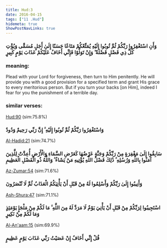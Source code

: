 ```yaml
---
title: Hud:3
date: 2016-04-15
tags: ["11 .Hud"]
hidemeta: true 
ShowPostNavLinks: true 
---
```

### وَأَنِ اسْتَغْفِرُوا رَبَّكُمْ ثُمَّ تُوبُوا إِلَيْهِ يُمَتِّعْكُمْ مَتَاعًا حَسَنًا إِلَىٰ أَجَلٍ مُسَمًّى وَيُؤْتِ كُلَّ ذِي فَضْلٍ فَضْلَهُ ۖ وَإِنْ تَوَلَّوْا فَإِنِّي أَخَافُ عَلَيْكُمْ عَذَابَ يَوْمٍ كَبِيرٍ
### meaning: 
Plead with your Lord for forgiveness, then turn to Him penitently. He will provide you with a good provision for a specified term and grant His grace to every meritorious person. But if you turn your backs [on Him], indeed I fear for you the punishment of a terrible day.
### similar verses: 

[Hud:90](/11/90) (sim:75.8%)

### وَاسْتَغْفِرُوا رَبَّكُمْ ثُمَّ تُوبُوا إِلَيْهِ ۚ إِنَّ رَبِّي رَحِيمٌ وَدُودٌ

[Al-Hadid:21](/57/21) (sim:74.7%)

### سَابِقُوا إِلَىٰ مَغْفِرَةٍ مِنْ رَبِّكُمْ وَجَنَّةٍ عَرْضُهَا كَعَرْضِ السَّمَاءِ وَالْأَرْضِ أُعِدَّتْ لِلَّذِينَ آمَنُوا بِاللَّهِ وَرُسُلِهِ ۚ ذَٰلِكَ فَضْلُ اللَّهِ يُؤْتِيهِ مَنْ يَشَاءُ ۚ وَاللَّهُ ذُو الْفَضْلِ الْعَظِيمِ

[Az-Zumar:54](/39/54) (sim:71.6%)

### وَأَنِيبُوا إِلَىٰ رَبِّكُمْ وَأَسْلِمُوا لَهُ مِنْ قَبْلِ أَنْ يَأْتِيَكُمُ الْعَذَابُ ثُمَّ لَا تُنْصَرُونَ

[Ash-Shura:47](/42/47) (sim:71.1%)

### اسْتَجِيبُوا لِرَبِّكُمْ مِنْ قَبْلِ أَنْ يَأْتِيَ يَوْمٌ لَا مَرَدَّ لَهُ مِنَ اللَّهِ ۚ مَا لَكُمْ مِنْ مَلْجَإٍ يَوْمَئِذٍ وَمَا لَكُمْ مِنْ نَكِيرٍ

[Al-An'aam:15](/6/15) (sim:69.9%)

### قُلْ إِنِّي أَخَافُ إِنْ عَصَيْتُ رَبِّي عَذَابَ يَوْمٍ عَظِيمٍ
